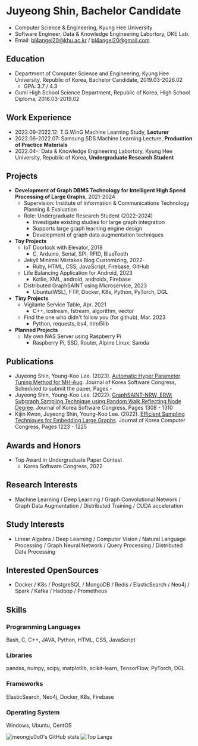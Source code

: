 # Juyeong Shin, Bachelor Candidate
* Computer Science & Engineering, Kyung Hee University
* Software Engineer, Data & Knowledge Engineering Labortory, DKE Lab.
* Email: [bl4angel20@khu.ac.kr](mailto:bl4angel20@khu.ac.kr) / [bl4angel20@gmail.com](mailto:bl4angel20@gmail.com)
## Education
* Department of Computer Science and Engineering, Kyung Hee University, Republic of Korea, Bachelor Candidate, 2019.03-2026.02
  * GPA: 3.7 / 4.3
* Gumi High School Science Department, Republic of Korea, High School Diploma, 2016.03-2019.02
## Work Experience
* 2022.09-2022.12: T.G.WinG Machine Learning Study, **Lecturer**
* 2022.06-2022.07: Samsung SDS Machine Learning Lecture, **Production of Practice Materials**
* 2022.04-: Data & Knowledge Engineering Labortory, Kyung Hee University, Republic of Korea, **Undergraduate Research Student**
## Projects
* **Development of Graph DBMS Technology for Intelligent High Speed Processing of Large Graphs**, 2021-2024
  * Supervision: Institute of Information & Communications Technology Planning & Evaluation
  * Role: Undergraduate Research Student (2022-2024)
    * Investigate existing studies for large graph integration
    * Supports large graph learning engine design
    * Development of graph data augmentation techniques
* **Toy Projects**
  * IoT Doorlock with Elevator, 2018
    * C, Arduino, Serial, SPI, RFID, BlueTooth
  * Jekyll Minimal Mistakes Blog Customizing, 2022-
    * Ruby, HTML, CSS, JavaScript, Firebase, GitHub
  * Life Balancing Application for Android, 2023
    * Kotlin, XML, android, androidx, Firebase
  * Distributed GraphSAINT using Microservice, 2023
    * Ubuntu(WSL), FTP, Docker, K8s, Python, PyTorch, DGL
* **Tiny Projects**
  * Vigilante Service Table, Apr. 2021
    * C++, iostream, fstream, algorithm, vector
  * Find the one who didn't follow you (for github), Mar. 2023
    * Python, requests, bs4, html5lib
* **Planned Projects**
  * My own NAS Server using Raspberry Pi
    * Raspberry Pi, SSD, Router, Alpine Linux, Samda
## Publications
* Juyeong Shin, Young-Koo Lee. (2023). [Automatic Hyper Parameter Tuning Method for MH-Aug](). Journal of Korea Software Congress, Scheduled to submit the paper, Pages -
* Juyeong Shin, Young-Koo Lee. (2022). [GraphSAINT-NRW, ERW: Subgraph Sampling Technique using Random Walk Reflecting Node Degree](https://www.dbpia.co.kr/journal/articleDetail?nodeId=NODE11224420). Journal of Korea Software Congress, Pages 1308 - 1310
* Kijin Kwon, Juyeong Shin, Young-Koo Lee. (2022). [Efficient Sampling Techniques for Embedding Large Graphs](https://www.dbpia.co.kr/journal/articleDetail?nodeId=NODE11113618#). Journal of Korea Computer Congress, Pages 1223 - 1225
## Awards and Honors
* Top Award in Undergraduate Paper Contest
  * Korea Software Congress, 2022
## Research Interests
* Machine Learning / Deep Learning / Graph Convolutional Network / Graph Data Augmentation / Distributed Training / CUDA acceleration
## Study Interests
* Linear Algebra / Deep Learning / Computer Vision / Natural Language Processing / Graph Neural Network / Query Processing / Distributed Data Processing
## Interested OpenSources
* Docker / K8s / PostgreSQL / MongoDB / Redis / ElasticSearch / Neo4j / Spark / Kafka / Hadoop / Prometheus
## Skills
### Programming Languages
Bash, C, C++, JAVA, Python, HTML, CSS, JavaScript
### Libraries
pandas, numpy, scipy, matplotlib, scikit-learn, TensorFlow, PyTorch, DGL
### Frameworks
ElasticSearch, Neo4j, Docker, K8s, Firebase
### Operating System
Windows, Ubuntu, CentOS

![meongju0o0's GitHub stats](https://github-readme-stats.vercel.app/api?username=meongju0o0&show_icons=true&theme=default)
![Top Langs](https://github-readme-stats.vercel.app/api/top-langs/?username=meongju0o0&layout=compact&theme=default)

<!---
meongju0o0/meongju0o0 is a ✨ special ✨ repository because its `README.md` (this file) appears on your GitHub profile.
You can click the Preview link to take a look at your changes.
Juyeong Shin is a special person, as are you too.
--->
